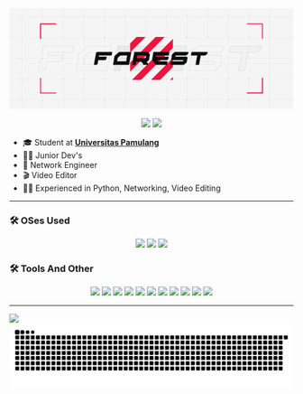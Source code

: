 <p align="center">
  <img src="img/standard.gif">
</p>

<p align="center">
  <a href="https://www.linkedin.com/in/aditiabagashermawan"><img src="https://img.shields.io/badge/LinkedIn-0077B5?style=for-the-badge&logo=linkedin&logoColor=white"/></a>
  <a href="https://linktr.ee/DarkFRST"><img src="https://img.shields.io/badge/linktree-39E09B?style=for-the-badge&logo=linktree&logoColor=white"/></a>
</p>

- 🎓 Student at [**Universitas Pamulang**](https://unpam.ac.id)
- 🧑‍💻 Junior Dev's
- 📡 Network Engineer
- 🎬 Video Editor
- 🧑‍💻 Experienced in Python, Networking, Video Editing 

---

<h3 align="left"> 🛠️ OSes Used </h3>
<p align="center">
 <a href="https://ubuntu.com/"><img src="https://img.shields.io/badge/Ubuntu-E95420?style=for-the-badge&logo=ubuntu&logoColor=white"/></a>
  <a href="https://www.debian.org/"><img src="https://img.shields.io/badge/Debian-A81D33?style=for-the-badge&logo=debian&logoColor=white"/></a>
  <a href="https://www.microsoft.com/windows"><img src="https://img.shields.io/badge/Windows-0078D6?style=for-the-badge&logo=windows&logoColor=white"/></a>
</p>

<h3 align="left"> 🛠️ Tools And Other </h3>
<p align="center">
<a href="https://www.virtualbox.org/"><img src="https://img.shields.io/badge/VirtualBox-21416b?style=for-the-badge&logo=VirtualBox&logoColor=white"/></a>
  <a href="https://www.proxmox.com/"><img src="https://img.shields.io/badge/Proxmox-E57000?style=for-the-badge&logo=proxmox&logoColor=white"/></a>
  <a href="https://www.vmware.com/"><img src="https://img.shields.io/badge/VMware-231f20?style=for-the-badge&logo=VMware&logoColor=white"/></a>
  <a href="https://www.cisco.com/"><img src="https://img.shields.io/badge/CISCO-1BA0D7?style=for-the-badge&logo=cisco&logoColor=white"/></a>
  <a href="https://mikrotik.com/"><img src="https://img.shields.io/badge/Mikrotik-00427E?style=for-the-badge&logo=mikrotik&logoColor=white"/></a>
  <a href="https://www.sqlite.org/"><img src="https://img.shields.io/badge/Sqlite-003B57?style=for-the-badge&logo=sqlite&logoColor=white"/></a>
  <a href="https://httpd.apache.org/"><img src="https://img.shields.io/badge/Apache-D22128?style=for-the-badge&logo=Apache&logoColor=white"/></a>
  <a href="https://www.gnu.org/software/bash/"><img src="https://img.shields.io/badge/Bash-121011?style=for-the-badge&logo=gnu-bash&logoColor=white"/></a>
  <a href="https://www.nano-editor.org/"><img src="https://img.shields.io/badge/Nano-4E9A06?style=for-the-badge&logo=gnubash&logoColor=white"/></a>
  <a href="https://www.python.org/"><img src="https://img.shields.io/badge/Python-3776AB?style=for-the-badge&logo=python&logoColor=white"/></a>
  <a href="https://code.visualstudio.com/"><img src="https://img.shields.io/badge/VSCode-007ACC?style=for-the-badge&logo=visual-studio-code&logoColor=white"/></a>
</p>

---

![](https://komarev.com/ghpvc/?username=DrkF0rest&base=568&style=flat-square&color=blueviolet)
<img src="https://raw.githubusercontent.com/DrkF0rest/DrkF0rest/output/snake.svg" alt="Snake animation" />
